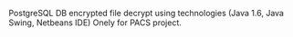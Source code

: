 PostgreSQL DB encrypted file decrypt using technologies (Java 1.6, Java Swing, Netbeans IDE) Onely for PACS project.  
